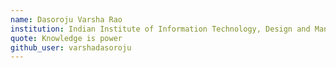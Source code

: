 ```yaml
---
name: Dasoroju Varsha Rao
institution: Indian Institute of Information Technology, Design and Manufacturing Jabalpur, India 
quote: Knowledge is power 
github_user: varshadasoroju
---
```


